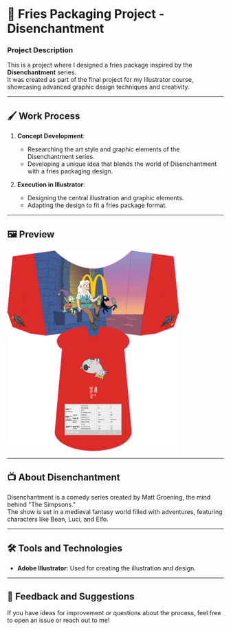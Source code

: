 # 🍟 Fries Packaging Project - Disenchantment

### Project Description
This is a project where I designed a fries package inspired by the **Disenchantment** series.  
It was created as part of the final project for my Illustrator course, showcasing advanced graphic design techniques and creativity.

---

## 🖌️ Work Process
1. **Concept Development**:
   - Researching the art style and graphic elements of the Disenchantment series.
   - Developing a unique idea that blends the world of Disenchantment with a fries packaging design.

2. **Execution in Illustrator**:
   - Designing the central illustration and graphic elements.
   - Adapting the design to fit a fries package format.

---

## 🖼️ Preview
  <img src="./FriesPackage.png" alt="Fries Packaging Preview" width="400"/>

---

## 📺 About Disenchantment
Disenchantment is a comedy series created by Matt Groening, the mind behind "The Simpsons."  
The show is set in a medieval fantasy world filled with adventures, featuring characters like Bean, Luci, and Elfo.

---

## 🛠️ Tools and Technologies
- **Adobe Illustrator**: Used for creating the illustration and design.

---

## 📢 Feedback and Suggestions
If you have ideas for improvement or questions about the process, feel free to open an issue or reach out to me!

